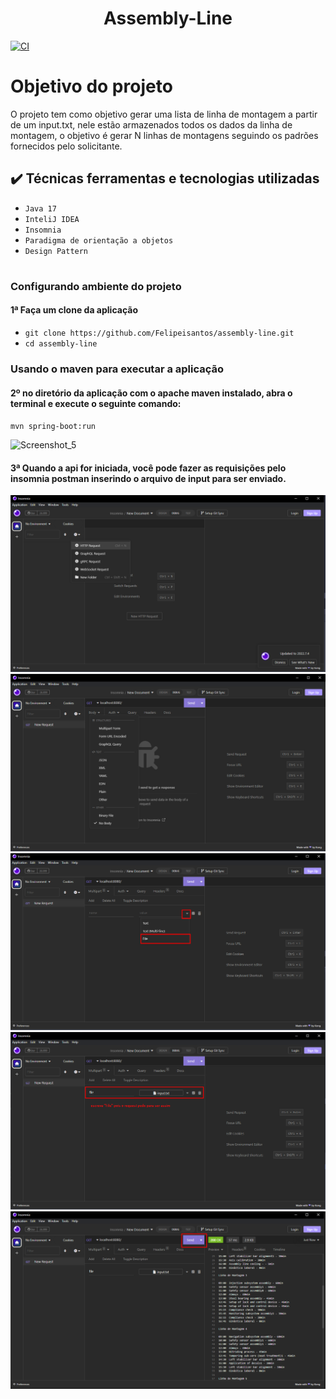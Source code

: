 <h1 align="center">Assembly-Line</h1>

[![CI](https://github.com/Felipeisantos/assembly-line/actions/workflows/gradle.yml/badge.svg?branch=master)](https://github.com/Felipeisantos/assembly-line/actions/workflows/gradle.yml)

# Objetivo do projeto
<p>O projeto tem como objetivo gerar uma lista de linha de montagem a partir de um input.txt, nele estão armazenados todos os dados da linha de montagem, o objetivo é gerar N linhas de montagens seguindo os padrões fornecidos pelo solicitante.</p> 

## ✔️ Técnicas ferramentas e tecnologias utilizadas 

- ``Java 17``
- ``InteliJ IDEA``
- ``Insomnia``
- ``Paradigma de orientação a objetos``
- ``Design Pattern``

<h1 align="center"></h1>

### Configurando ambiente do projeto 

#### 1ª Faça um clone da aplicação

- `git clone https://github.com/Felipeisantos/assembly-line.git`
- `cd assembly-line`
 
### Usando o maven para executar a aplicação

#### 2º no diretório da aplicação com o apache maven instalado, abra o terminal e execute o seguinte comando:

` mvn spring-boot:run `

![Screenshot_5](https://user-images.githubusercontent.com/44867006/193307636-f7e04757-81b9-4385-9c02-97ba9487b131.png)

#### 3ª Quando a api for iniciada, você pode fazer as requisições pelo insomnia postman inserindo o arquivo de input para ser enviado.
![Screenshot_5](https://github.com/Felipeisantos/assembly-line/blob/master/src/resources/1.png)
![Screenshot_5](https://github.com/Felipeisantos/assembly-line/blob/master/src/resources/2.png)
![Screenshot_5](https://github.com/Felipeisantos/assembly-line/blob/master/src/resources/3.png)
![Screenshot_5](https://github.com/Felipeisantos/assembly-line/blob/master/src/resources/4.png)
![Screenshot_5](https://github.com/Felipeisantos/assembly-line/blob/master/src/resources/5.png)


<h1 align="center"></h1>
